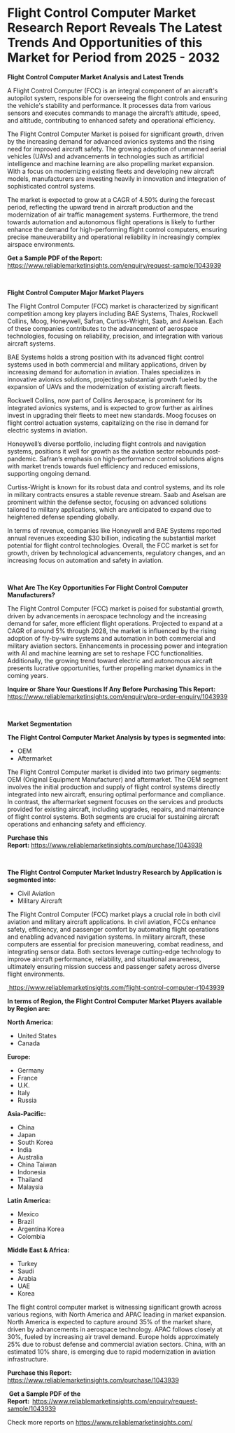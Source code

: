 <p><h1>Flight Control Computer Market Research Report Reveals The Latest Trends And Opportunities of this Market for Period from 2025 - 2032</h1></p><p><strong>Flight Control Computer Market Analysis and Latest Trends</strong></p>
<p><p>A Flight Control Computer (FCC) is an integral component of an aircraft's autopilot system, responsible for overseeing the flight controls and ensuring the vehicle's stability and performance. It processes data from various sensors and executes commands to manage the aircraft’s attitude, speed, and altitude, contributing to enhanced safety and operational efficiency. </p><p>The Flight Control Computer Market is poised for significant growth, driven by the increasing demand for advanced avionics systems and the rising need for improved aircraft safety. The growing adoption of unmanned aerial vehicles (UAVs) and advancements in technologies such as artificial intelligence and machine learning are also propelling market expansion. With a focus on modernizing existing fleets and developing new aircraft models, manufacturers are investing heavily in innovation and integration of sophisticated control systems. </p><p>The market is expected to grow at a CAGR of 4.50% during the forecast period, reflecting the upward trend in aircraft production and the modernization of air traffic management systems. Furthermore, the trend towards automation and autonomous flight operations is likely to further enhance the demand for high-performing flight control computers, ensuring precise maneuverability and operational reliability in increasingly complex airspace environments.</p></p>
<p><strong>Get a Sample PDF of the Report:&nbsp;</strong> <a href="https://www.reliablemarketinsights.com/enquiry/request-sample/1043939?utm_campaign=1932&utm_medium=2&utm_source=Github&utm_content=ia&utm_term=16022025&utm_id=flight-control-computer">https://www.reliablemarketinsights.com/enquiry/request-sample/1043939</a></p>
<p>&nbsp;</p>
<p><strong>Flight Control Computer Major Market Players</strong></p>
<p><p>The Flight Control Computer (FCC) market is characterized by significant competition among key players including BAE Systems, Thales, Rockwell Collins, Moog, Honeywell, Safran, Curtiss-Wright, Saab, and Aselsan. Each of these companies contributes to the advancement of aerospace technologies, focusing on reliability, precision, and integration with various aircraft systems.</p><p>BAE Systems holds a strong position with its advanced flight control systems used in both commercial and military applications, driven by increasing demand for automation in aviation. Thales specializes in innovative avionics solutions, projecting substantial growth fueled by the expansion of UAVs and the modernization of existing aircraft fleets.</p><p>Rockwell Collins, now part of Collins Aerospace, is prominent for its integrated avionics systems, and is expected to grow further as airlines invest in upgrading their fleets to meet new standards. Moog focuses on flight control actuation systems, capitalizing on the rise in demand for electric systems in aviation. </p><p>Honeywell’s diverse portfolio, including flight controls and navigation systems, positions it well for growth as the aviation sector rebounds post-pandemic. Safran’s emphasis on high-performance control solutions aligns with market trends towards fuel efficiency and reduced emissions, supporting ongoing demand.</p><p>Curtiss-Wright is known for its robust data and control systems, and its role in military contracts ensures a stable revenue stream. Saab and Aselsan are prominent within the defense sector, focusing on advanced solutions tailored to military applications, which are anticipated to expand due to heightened defense spending globally.</p><p>In terms of revenue, companies like Honeywell and BAE Systems reported annual revenues exceeding $30 billion, indicating the substantial market potential for flight control technologies. Overall, the FCC market is set for growth, driven by technological advancements, regulatory changes, and an increasing focus on automation and safety in aviation.</p></p>
<p>&nbsp;</p>
<p><strong>What Are The Key Opportunities For Flight Control Computer Manufacturers?</strong></p>
<p><p>The Flight Control Computer (FCC) market is poised for substantial growth, driven by advancements in aerospace technology and the increasing demand for safer, more efficient flight operations. Projected to expand at a CAGR of around 5% through 2028, the market is influenced by the rising adoption of fly-by-wire systems and automation in both commercial and military aviation sectors. Enhancements in processing power and integration with AI and machine learning are set to reshape FCC functionalities. Additionally, the growing trend toward electric and autonomous aircraft presents lucrative opportunities, further propelling market dynamics in the coming years.</p></p>
<p><strong>Inquire or Share Your Questions If Any Before Purchasing This Report:</strong> <a href="https://www.reliablemarketinsights.com/enquiry/pre-order-enquiry/1043939?utm_campaign=1932&utm_medium=2&utm_source=Github&utm_content=ia&utm_term=16022025&utm_id=flight-control-computer">https://www.reliablemarketinsights.com/enquiry/pre-order-enquiry/1043939</a></p>
<p>&nbsp;</p>
<p><strong>Market Segmentation</strong></p>
<p><strong>The Flight Control Computer Market Analysis by types is segmented into:</strong></p>
<p><ul><li>OEM</li><li>Aftermarket</li></ul></p>
<p><p>The Flight Control Computer market is divided into two primary segments: OEM (Original Equipment Manufacturer) and aftermarket. The OEM segment involves the initial production and supply of flight control systems directly integrated into new aircraft, ensuring optimal performance and compliance. In contrast, the aftermarket segment focuses on the services and products provided for existing aircraft, including upgrades, repairs, and maintenance of flight control systems. Both segments are crucial for sustaining aircraft operations and enhancing safety and efficiency.</p></p>
<p><strong>Purchase this Report:&nbsp;</strong><a href="https://www.reliablemarketinsights.com/purchase/1043939?utm_campaign=1932&utm_medium=2&utm_source=Github&utm_content=ia&utm_term=16022025&utm_id=flight-control-computer">https://www.reliablemarketinsights.com/purchase/1043939</a></p>
<p>&nbsp;</p>
<p><strong>The Flight Control Computer Market Industry Research by Application is segmented into:</strong></p>
<p><ul><li>Civil Aviation</li><li>Military Aircraft</li></ul></p>
<p><p>The Flight Control Computer (FCC) market plays a crucial role in both civil aviation and military aircraft applications. In civil aviation, FCCs enhance safety, efficiency, and passenger comfort by automating flight operations and enabling advanced navigation systems. In military aircraft, these computers are essential for precision maneuvering, combat readiness, and integrating sensor data. Both sectors leverage cutting-edge technology to improve aircraft performance, reliability, and situational awareness, ultimately ensuring mission success and passenger safety across diverse flight environments.</p></p>
<p><a href="https://www.reliablemarketinsights.com/flight-control-computer-r1043939?utm_campaign=1932&utm_medium=2&utm_source=Github&utm_content=ia&utm_term=16022025&utm_id=flight-control-computer">&nbsp;https://www.reliablemarketinsights.com/flight-control-computer-r1043939</a></p>
<p><strong>In terms of Region, the Flight Control Computer Market Players available by Region are:</strong></p>
<p>
    <p> <strong> North America: </strong>
        <ul>
            <li>United States</li>
            <li>Canada</li>
        </ul>
        </p> 
    <p> <strong> Europe: </strong>
        <ul>
            <li>Germany</li>
            <li>France</li>
            <li>U.K.</li>
            <li>Italy</li>
            <li>Russia</li>
        </ul>
        </p> 
    <p> <strong> Asia-Pacific: </strong>
        <ul>
            <li>China</li>
            <li>Japan</li>
            <li>South Korea</li>
            <li>India</li>
            <li>Australia</li>
            <li>China Taiwan</li>
            <li>Indonesia</li>
            <li>Thailand</li>
            <li>Malaysia</li>
        </ul>
        </p> 
    <p> <strong> Latin America: </strong>
        <ul>
            <li>Mexico</li>
            <li>Brazil</li>
            <li>Argentina Korea</li>
            <li>Colombia</li>
        </ul>
        </p> 
    <p> <strong> Middle East & Africa: </strong>
        <ul>
            <li>Turkey</li>
            <li>Saudi</li>
            <li>Arabia</li>
            <li>UAE</li>
            <li>Korea</li>
        </ul>
    </p>
    </p>
<p><p>The flight control computer market is witnessing significant growth across various regions, with North America and APAC leading in market expansion. North America is expected to capture around 35% of the market share, driven by advancements in aerospace technology. APAC follows closely at 30%, fueled by increasing air travel demand. Europe holds approximately 25% due to robust defense and commercial aviation sectors. China, with an estimated 10% share, is emerging due to rapid modernization in aviation infrastructure.</p></p>
<p><strong>Purchase this Report: </strong><a href="https://www.reliablemarketinsights.com/purchase/1043939?utm_campaign=1932&utm_medium=2&utm_source=Github&utm_content=ia&utm_term=16022025&utm_id=flight-control-computer">https://www.reliablemarketinsights.com/purchase/1043939</a></p>
<p>&nbsp;<strong>Get a Sample PDF of the Report:&nbsp;&nbsp;</strong><a href="https://www.reliablemarketinsights.com/enquiry/request-sample/1043939?utm_campaign=1932&utm_medium=2&utm_source=Github&utm_content=ia&utm_term=16022025&utm_id=flight-control-computer">https://www.reliablemarketinsights.com/enquiry/request-sample/1043939</a></p>
<p><strong></strong></p>
<p>Check more reports on <a href="https://www.reliablemarketinsights.com/?utm_campaign=1932&utm_medium=2&utm_source=Github&utm_content=ia&utm_term=16022025&utm_id=flight-control-computer">https://www.reliablemarketinsights.com/</a></p>